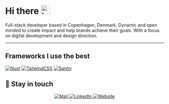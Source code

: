 # Hi there <img src="https://user-images.githubusercontent.com/1303154/88677602-1635ba80-d120-11ea-84d8-d263ba5fc3c0.gif" width="28px" alt="hi">

Full-stack developer based in Copenhagen, Denmark. Dynamic and open minded to create impact and help brands achieve their goals. With a focus on digital development and design direction.

---


## Frameworks I use the best
  [![Nuxt](https://img.shields.io/badge/Nuxt-002E3B?logo=nuxt&logoColor=#00DC82)](#)
  [![TailwindCSS](https://img.shields.io/badge/Tailwind%20CSS-%2338B2AC.svg?logo=tailwind-css&logoColor=white)](#)
  [![Sanity](https://img.shields.io/badge/sanity-F03E2F?logo=sanity&logoColor=white)](#)

## :link:	Stay in touch

<div align="center">
<a href="mailto:leogenot@gmail.com" target="_blank">
  <img alt="Mail" src="https://img.shields.io/badge/Email-%231877F2.svg?style=for-the-badge&logo=Email&logoColor=white"/>
  </a>
  <a href="https://www.linkedin.com/in/leo-genot-88580b176/" target="_blank">
    <img alt="LinkedIn" src="https://img.shields.io/badge/linkedin-%231877F2.svg?style=for-the-badge&logo=linkedin&logoColor=white"/>
  </a>
    <a href="https://leogenot.github.io" target="_blank">
  <img alt="Website" src="https://img.shields.io/badge/Website-%231877F2.svg?style=for-the-badge&logo=conventionalcommits&logoColor=white"/>
  </a>
</div>
